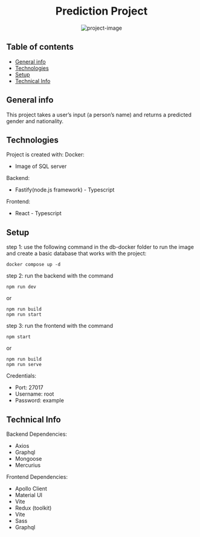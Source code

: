 <h1 align="center" id="title">Prediction Project</h1>

<p align="center"><img src="https://socialify.git.ci/NivSv/Prediction-Project/image?description=1&amp;font=Inter&amp;language=1&amp;name=1&amp;owner=1&amp;stargazers=1&amp;theme=Auto" alt="project-image"></p>

## Table of contents
* [General info](#general-info)
* [Technologies](#technologies)
* [Setup](#setup)
* [Technical Info](#technical-info)

## General info
This project takes a user’s input (a person’s name) and returns a predicted gender and nationality.

## Technologies
Project is created with:
Docker: 
* Image of SQL server

Backend:
* Fastify(node.js framework) - Typescript

Frontend:
* React - Typescript

## Setup
step 1:
use the following command in the db-docker folder to run the image and create a basic database that works with the project:
```
docker compose up -d
```
step 2:
run the backend with the command
```
npm run dev
```
or
```
npm run build
npm run start
```
step 3:
 run the frontend with the command
```
npm start
```
or 
```
npm run build
npm run serve
```
Credentials:
* Port: 27017
* Username: root 
* Password: example

## Technical Info
Backend Dependencies:
* Axios
* Graphql
* Mongoose
* Mercurius

Frontend Dependencies:
* Apollo Client
* Material UI
* Vite
* Redux (toolkit)
* Vite
* Sass
* Graphql

